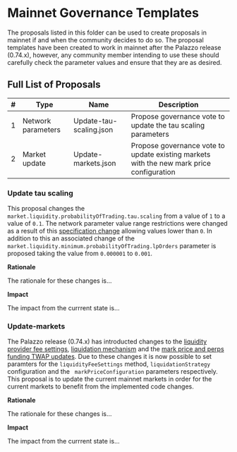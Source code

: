 # Mainnet Governance Templates

The proposals listed in this folder can be used to create proposals in mainnet if and when the community decides to do so. The proposal templates have been created to work in mainnet after the Palazzo release (0.74.x), however, any community member intending to use these should carefully check the parameter values and ensure that they are as desired.

## Full List of Proposals

  | #   | Type           | Name                        | Description |
  | --- | -------------- |---------------------------- |----------- |
  | 1   | Network parameters  | Update-tau-scaling.json     | Propose governance vote to update the tau scaling parameters      |
  | 2   | Market update | Update-markets.json    | Propose governance vote to update existing markets with the new mark price configuration  |



### Update tau scaling

This proposal changes the `market.liquidity.probabilityOfTrading.tau.scaling` from a value of `1` to a value of `0.1`. The network parameter value range restrictions were changed as a result of this [specification change](https://github.com/vegaprotocol/specs/pull/2134/files) allowing values lower than `0`. In addition to this an associated change of the `market.liquidity.minimum.probabilityOfTrading.lpOrders` parameter is proposed taking the value from `0.000001` to `0.001`.

**Rationale**

The rationale for these changes is...

**Impact**

The impact from the currrent state is...


### Update-markets

The Palazzo release (0.74.x) has introducted changes to the [liquidity provider fee settings](https://github.com/vegaprotocol/roadmap/issues/81), [liquidation mechanism](https://github.com/vegaprotocol/roadmap/issues/85) and the [mark price and perps funding TWAP updates](https://github.com/vegaprotocol/roadmap/issues/89). Due to these changes it is now possible to set paramters for the `liquidityFeeSettings` method, `liquidationStrategy` configuration and the ` markPriceConfiguration` parameters respectively. This proposal is to update the current mainnet markets in order for the current markets to benefit from the implemented code changes.

**Rationale**

The rationale for these changes is...

**Impact**

The impact from the currrent state is...

